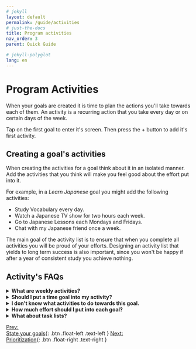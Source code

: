 ```yaml
---
# jekyll
layout: default
permalink: /guide/activities
# just-the-docs
title: Program activities
nav_order: 3
parent: Quick Guide

# jekyll-polyglot
lang: en
---
```

# Program Activities
When your goals are created it is time to plan the actions you'll take towards each of them. An activity is a recurring action that you take every day or on certain days of the week.

Tap on the first goal to enter it's screen. Then press the + button to add it's first activity.

## Creating a goal's activities
When creating the activities for a goal think about it in an isolated manner. Add the activities that you think will make you feel good about the effort put into it.

For example, in a *Learn Japanese* goal you might add the following activities:
* Study Vocabulary every day.
* Watch a Japanese TV show for two hours each week.
* Go to Japanese Lessons each Mondays and Fridays.
* Chat with my Japanese friend once a week.

The main goal of the activity list is to ensure that when you complete all activities you will be proud of your efforts. Designing an activity list that yields to long term success is also important, since you won't be happy if after a year of consistent study you achieve nothing.

## Activity's FAQs

<details markdown="block">
<summary ><b>What are weekly activities?</b>
</summary>
Daily and select-weekdays activities are fixed on certain days. You have to work out on Monday and Thursday, and if you dont, you miss the workout.

If you want to be able to work out any two days of the week, you can set up you activity as weekly, and it will appear every day on the "This Week" section on the app, allowing you to do the activity any day of the week. 

But, what should you use? It depends a lot on personal preferences, but we think that:
  - Daily activities are completed more often, since they are more urgent. Choose daily what you want to be sure you do.
  - Weekly activities are more easily defered, but also they feel better to procrastinate. For this reason, they are a good fit for activities that would be good to do if you have some spare time of your daily ones, but are not critical to you.
</details>

<details markdown="block">
<summary ><b>Should I put a time goal into my activity?</b>
</summary>
Goaliath lets you put time goals into your activities, turning *study vocabulary each day* into *study vocabulary **for one hour** each day*.

What should you use depends on whether the activity has a clear end:
  - The activity *Write my novel* doesn't have one. You could dedicate 1 or 8 hours a day. 

In this case the best thing to do is to add a time goal in order to put boundaries to the activity. Choose a duration that will make you proud of the time dedication. Have in mind that you shouldn't be doing much avobe the goal. Dedicating too much time to an activity will get you exhausted and out of time and energy for other important ones. So choose a goal that is high enough.
  
  - The activity *Workout at the gym* is different (if you have a fixed plan on what exercises to do each day). 
  
The activity can take more or less time, but it will last just what you need to complete the workout. In this case, you don't want to put a time goal. Just check the activity once you have finished your training (you are still able to start a timer to track how long it takes tapping on the day's activity to see its detail screen).
</details>

<details markdown="block">
<summary ><b>I don't know what activities to do towards this goal.</b>
</summary>
Time dedication activities are good for things you want to do, but you don't know how yet. For example:

You want to learn to draw, but have no idea how to start. Begin creating a "Learn to draw" goal, then a single "Learn to draw" activity with a daily time goal of 30 minutes. 

Even without a clear road in sight, you can dedicate that time to search for online resources, books, a local scholl, etc. When that time dedication begins to blossom, you can later replace your "Learn to draw" activity by more specific ones like "Whatch master's youtube videos", "practice quick sketching" and "Work on my master piece".

This is the power of time dedication, to clear the "I don't know how to start" mist that leads to eternal defering of what we want to do. That is why we think time dedication beats tasks or "what to do" lists. The former just breeds the latter.
</details>

<details markdown="block">
<summary ><b>How much effort should I put into each goal?</b>
</summary>
The more relevant is that goal for you, the more you'll have to work to feel good about your efforts.

Also, avoid thinking about the time you have available when creating activities. Just think about **the time you need to dedicate to be happy** with your afforts on each goal. 

Thinking "I dont have much time, so I just be able to train 1 day a week (even if I think that is not enough)" will lead to you working for nothing. Be sincere and create activities thinking on the time you need to feel good, not the time you have. Of course, the latter can affect the former! But is this first one the one that matters.
</details>

<details markdown="block">
<summary ><b>What about task lists?</b>
</summary>
For certain goals you might need task lists to make a plan of action and track your progress. Goaliath does not support traditional task lists, as it is just a tool to help you put in the effort. 

We believe that adding project management features would harm that main purpose. You'll need to use another tool alongside Goaliath if you need task lists (for simple ones, we are fans of pen and paper).

Take this as a brief example: 
- In Goaliath, you can have the activity *Write my book* for 4 hours each day. Doing that activity ensures you put the effort that will drive all progress. The exact thing that you write does not matter for Goaliath, and you don't need to edit the activity when you make progress on your book.
- You can have the whole novel planned in your computer and mark each chapter as completed while you are dedicating time to your *Write my book* activity.
</details>

[Prev:<br/>State your goals](/guide/goals){: .btn .float-left .text-left }
[Next:<br/>Prioritization](/guide/prioritization){: .btn .float-right .text-right }
<br/><br/>